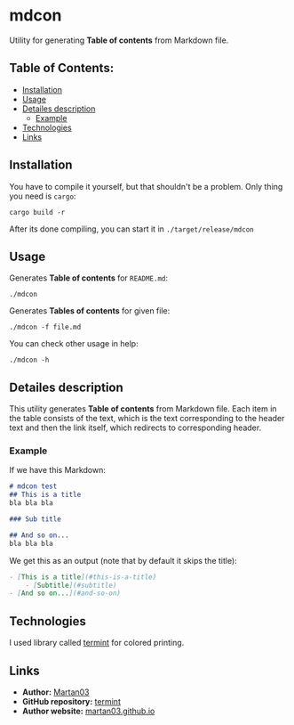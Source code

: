 # mdcon

Utility for generating **Table of contents** from Markdown file.

## Table of Contents:
- [Installation](#installation)
- [Usage](#usage)
- [Detailes description](#detailes-description)
    - [Example](#example)
- [Technologies](#technologies)
- [Links](#links)

## Installation
You have to compile it yourself, but that shouldn't be a problem. Only thing
you need is `cargo`:
```
cargo build -r
```
After its done compiling, you can start it in `./target/release/mdcon`

## Usage
Generates **Table of contents** for `README.md`:
```
./mdcon
```

Generates **Tables of contents** for given file:
```
./mdcon -f file.md
```

You can check other usage in help:
```
./mdcon -h
```

## Detailes description
This utility generates **Table of contents** from Markdown file. Each item in
the table consists of the text, which is the text corresponding to the header
text and then the link itself, which redirects to corresponding header.

### Example
If we have this Markdown:
```markdown
# mdcon test
## This is a title
bla bla bla

### Sub title

## And so on...
bla bla bla
```

We get this as an output (note that by default it skips the title):
```markdown
- [This is a title](#this-is-a-title)
    - [Subtitle](#subtitle)
- [And so on...](#and-so-on)
```

## Technologies
I used library called [termint](https://crates.io/crates/termint) for colored
printing.

## Links

- **Author:** [Martan03](https://github.com/Martan03)
- **GitHub repository:** [termint](https://github.com/Martan03/mdcon)
- **Author website:** [martan03.github.io](https://martan03.github.io)
